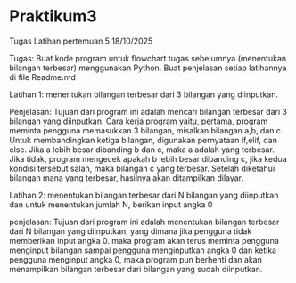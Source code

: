 # Praktikum3
Tugas Latihan pertemuan 5 18/10/2025

Tugas: Buat kode program untuk flowchart tugas sebelumnya (menentukan bilangan terbesar) menggunakan Python.
       Buat penjelasan setiap latihannya di file Readme.md

Latihan 1: menentukan bilangan terbesar dari 3 bilangan yang diinputkan. 

Penjelasan: Tujuan dari program ini adalah mencari bilangan terbesar dari 3 bilangan yang diinputkan. Cara kerja program yaitu, pertama, program meminta pengguna memasukkan 3 bilangan, misalkan bilangan a,b, dan c. Untuk membandingkan ketiga bilangan, digunakan pernyataan if,elif, dan else. Jika a lebih besar dibanding b dan c, maka a adalah yang terbesar. Jika tidak, program mengecek apakah b lebih besar dibanding c, jika kedua kondisi tersebut salah, maka bilangan c yang terbesar. Setelah diketahui bilangan mana yang terbesar, hasilnya akan ditampilkan dilayar.

Latihan 2: menentukan bilangan terbesar dari N bilangan yang diinputkan dan untuk menentukan jumlah N, berikan input angka 0

penjelasan: Tujuan dari program ini adalah menentukan bilangan terbesar dari N bilangan yang diinputkan, yang dimana jika pengguna tidak memberikan input angka 0. maka program akan terus meminta pengguna menginput bilangan sampai pengguna menginputkan angka 0 dan ketika pengguna menginput angka 0, maka program pun berhenti dan akan menampilkan bilangan terbesar dari bilangan yang sudah diinputkan. 
